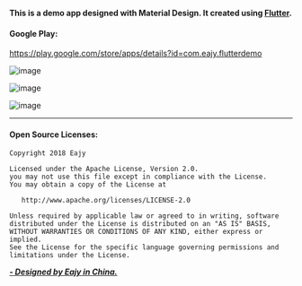 **This is a demo app designed with Material Design.
It created using [Flutter](https://flutter.io/).**  

#### Google Play:  
https://play.google.com/store/apps/details?id=com.eajy.flutterdemo  
  
![image](https://github.com/Eajy/flutter_demo/blob/master/android/pictures/1.png)

![image](https://github.com/Eajy/flutter_demo/blob/master/android/pictures/2.png)

![image](https://github.com/Eajy/flutter_demo/blob/master/android/pictures/3.png)
  
---  

#### Open Source Licenses:  
    Copyright 2018 Eajy  
      
    Licensed under the Apache License, Version 2.0.
    you may not use this file except in compliance with the License.
    You may obtain a copy of the License at
    
       http://www.apache.org/licenses/LICENSE-2.0
    
    Unless required by applicable law or agreed to in writing, software
    distributed under the License is distributed on an "AS IS" BASIS,
    WITHOUT WARRANTIES OR CONDITIONS OF ANY KIND, either express or implied.
    See the License for the specific language governing permissions and
    limitations under the License.

[_**- Designed by Eajy in China.**_](https://sites.google.com/view/eajy)